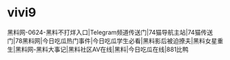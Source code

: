 # vivi9
黑料网-0624-黑料不打烊入口|Telegram频道传送门|74猫导航主站|74猫传送门|78黑料网|今日吃瓜热门事件|今日吃瓜学生必看|黑料影后被迫撩夫|黑料女星重生|黑料网-黑料大事记|黑料社区AV在线|黑料|今日吃瓜在线|881比鸭
